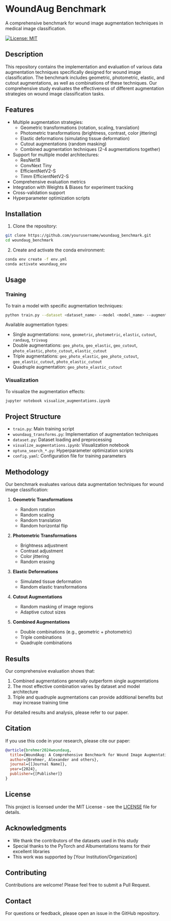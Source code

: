 # WoundAug Benchmark

A comprehensive benchmark for wound image augmentation techniques in medical image classification.

[![License: MIT](https://img.shields.io/badge/License-MIT-yellow.svg)](https://opensource.org/licenses/MIT)

## Description

This repository contains the implementation and evaluation of various data augmentation techniques specifically designed for wound image classification. The benchmark includes geometric, photometric, elastic, and cutout augmentations, as well as combinations of these techniques. Our comprehensive study evaluates the effectiveness of different augmentation strategies on wound image classification tasks.

## Features

- Multiple augmentation strategies:
  - Geometric transformations (rotation, scaling, translation)
  - Photometric transformations (brightness, contrast, color jittering)
  - Elastic deformations (simulating tissue deformation)
  - Cutout augmentations (random masking)
  - Combined augmentation techniques (2-4 augmentations together)
- Support for multiple model architectures:
  - ResNet18
  - ConvNext Tiny
  - EfficientNetV2-S
  - Timm EfficientNetV2-S
- Comprehensive evaluation metrics
- Integration with Weights & Biases for experiment tracking
- Cross-validation support
- Hyperparameter optimization scripts

## Installation

1. Clone the repository:
```bash
git clone https://github.com/yourusername/woundaug_benchmark.git
cd woundaug_benchmark
```

2. Create and activate the conda environment:
```bash
conda env create -f env.yml
conda activate woundaug_env
```

## Usage

### Training

To train a model with specific augmentation techniques:

```bash
python train.py --dataset <dataset_name> --model <model_name> --augmentation <augmentation_type>
```

Available augmentation types:
- Single augmentations: `none`, `geometric`, `photometric`, `elastic`, `cutout`, `randaug`, `trivaug`
- Double augmentations: `geo_photo`, `geo_elastic`, `geo_cutout`, `photo_elastic`, `photo_cutout`, `elastic_cutout`
- Triple augmentations: `geo_photo_elastic`, `geo_photo_cutout`, `geo_elastic_cutout`, `photo_elastic_cutout`
- Quadruple augmentation: `geo_photo_elastic_cutout`

### Visualization

To visualize the augmentation effects:

```bash
jupyter notebook visualize_augmentations.ipynb
```

## Project Structure

- `train.py`: Main training script
- `woundaug_transforms.py`: Implementation of augmentation techniques
- `dataset.py`: Dataset loading and preprocessing
- `visualize_augmentations.ipynb`: Visualization notebook
- `optuna_search_*.py`: Hyperparameter optimization scripts
- `config.yaml`: Configuration file for training parameters

## Methodology

Our benchmark evaluates various data augmentation techniques for wound image classification:

1. **Geometric Transformations**
   - Random rotation
   - Random scaling
   - Random translation
   - Random horizontal flip

2. **Photometric Transformations**
   - Brightness adjustment
   - Contrast adjustment
   - Color jittering
   - Random erasing

3. **Elastic Deformations**
   - Simulated tissue deformation
   - Random elastic transformations

4. **Cutout Augmentations**
   - Random masking of image regions
   - Adaptive cutout sizes

5. **Combined Augmentations**
   - Double combinations (e.g., geometric + photometric)
   - Triple combinations
   - Quadruple combinations

## Results

Our comprehensive evaluation shows that:

1. Combined augmentations generally outperform single augmentations
2. The most effective combination varies by dataset and model architecture
3. Triple and quadruple augmentations can provide additional benefits but may increase training time

For detailed results and analysis, please refer to our paper.

## Citation

If you use this code in your research, please cite our paper:

```bibtex
@article{brehmer2024woundaug,
  title={WoundAug: A Comprehensive Benchmark for Wound Image Augmentation},
  author={Brehmer, Alexander and others},
  journal={[Journal Name]},
  year={2024},
  publisher={[Publisher]}
}
```

## License

This project is licensed under the MIT License - see the [LICENSE](LICENSE) file for details.

## Acknowledgments

- We thank the contributors of the datasets used in this study
- Special thanks to the PyTorch and Albumentations teams for their excellent libraries
- This work was supported by [Your Institution/Organization]

## Contributing

Contributions are welcome! Please feel free to submit a Pull Request.

## Contact

For questions or feedback, please open an issue in the GitHub repository.

